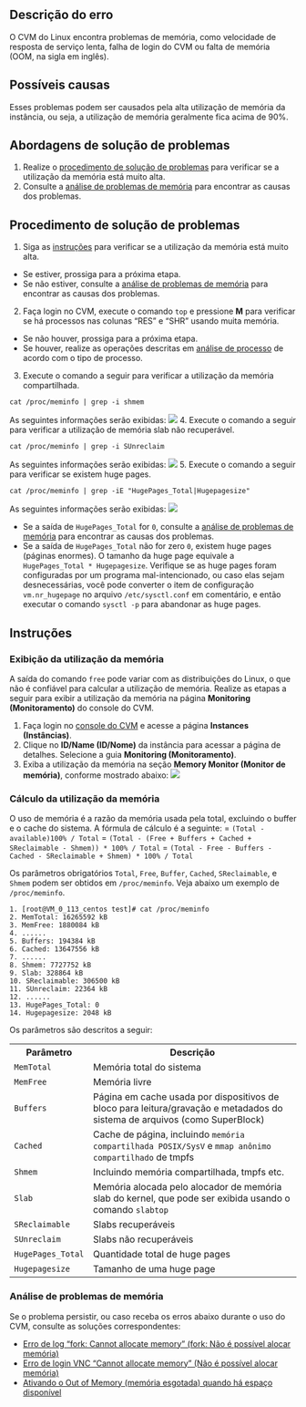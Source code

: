 ## Descrição do erro
O CVM do Linux encontra problemas de memória, como velocidade de resposta de serviço lenta, falha de login do CVM ou falta de memória (OOM, na sigla em inglês).

## Possíveis causas
Esses problemas podem ser causados pela alta utilização de memória da instância, ou seja, a utilização de memória geralmente fica acima de 90%.


## Abordagens de solução de problemas
1. Realize o [procedimento de solução de problemas](#ProcessingSteps) para verificar se a utilização da memória está muito alta.
2. Consulte a [análise de problemas de memória](#OtherProcessingSteps) para encontrar as causas dos problemas.

## Procedimento de solução de problemas[](id:ProcessingSteps)
1. Siga as [instruções](#RelatedOperations) para verificar se a utilização da memória está muito alta.
 - Se estiver, prossiga para a próxima etapa.
 - Se não estiver, consulte a [análise de problemas de memória](#OtherProcessingSteps) para encontrar as causas dos problemas.
2. Faça login no CVM, execute o comando `top` e pressione **M** para verificar se há processos nas colunas “RES” e “SHR” usando muita memória.
  - Se não houver, prossiga para a próxima etapa.
  - Se houver, realize as operações descritas em [análise de processo](https://intl.cloud.tencent.com/document/product/213/32387) de acordo com o tipo de processo.
3. Execute o comando a seguir para verificar a utilização da memória compartilhada.
```
cat /proc/meminfo | grep -i shmem
```
As seguintes informações serão exibidas:
![](https://main.qcloudimg.com/raw/269ca888f6f0232a63705b6f9fd578a8.png)
4. Execute o comando a seguir para verificar a utilização de memória slab não recuperável.
```
cat /proc/meminfo | grep -i SUnreclaim
```
As seguintes informações serão exibidas:
![](https://main.qcloudimg.com/raw/9e6c84eb5bfb0be315fc39d1b768d168.png)
5. Execute o comando a seguir para verificar se existem huge pages.
```
cat /proc/meminfo | grep -iE "HugePages_Total|Hugepagesize"
```
As seguintes informações serão exibidas:
![](https://main.qcloudimg.com/raw/aae7ce06f7034c123c26ef92265b82ea.png)
 - Se a saída de `HugePages_Total` for `0`, consulte a [análise de problemas de memória](#OtherProcessingSteps) para encontrar as causas dos problemas.
 - Se a saída de `HugePages_Total` não for zero `0`, existem huge pages (páginas enormes). O tamanho da huge page equivale a `HugePages_Total * Hugepagesize`. Verifique se as huge pages foram configuradas por um programa mal-intencionado, ou caso elas sejam desnecessárias, você pode converter o item de configuração `vm.nr_hugepage` no arquivo `/etc/sysctl.conf` em comentário, e então executar o comando `sysctl -p` para abandonar as huge pages.

## Instruções[](id:RelatedOperations)
### Exibição da utilização da memória
A saída do comando `free` pode variar com as distribuições do Linux, o que não é confiável para calcular a utilização de memória. Realize as etapas a seguir para exibir a utilização da memória na página **Monitoring (Monitoramento)** do console do CVM.
1. Faça login no [console do CVM](https://console.cloud.tencent.com/cvm/index) e acesse a página **Instances (Instâncias)**.
2. Clique no **ID/Name (ID/Nome)** da instância para acessar a página de detalhes. Selecione a guia **Monitoring (Monitoramento)**.
3. Exiba a utilização da memória na seção **Memory Monitor (Monitor de memória)**, conforme mostrado abaixo:
![](https://main.qcloudimg.com/raw/4f9f423e6d9d460d1413ff0ead6c7e96.png)

### Cálculo da utilização da memória
O uso de memória é a razão da memória usada pela total, excluindo o buffer e o cache do sistema. A fórmula de cálculo é a seguinte:
= `(Total - available)100% / Total`
= `(Total - (Free + Buffers + Cached + SReclaimable - Shmem)) * 100% / Total`
= `(Total - Free - Buffers - Cached - SReclaimable + Shmem) * 100% / Total`

Os parâmetros obrigatórios `Total`, `Free`, `Buffer`, `Cached`, `SReclaimable`, e `Shmem` podem ser obtidos em `/proc/meminfo`. Veja abaixo um exemplo de `/proc/meminfo`.
```plaintext
1. [root@VM_0_113_centos test]# cat /proc/meminfo 
2. MemTotal: 16265592 kB
3. MemFree: 1880084 kB
4. ......
5. Buffers: 194384 kB
6. Cached: 13647556 kB
7. ......
8. Shmem: 7727752 kB
9. Slab: 328864 kB
10. SReclaimable: 306500 kB
11. SUnreclaim: 22364 kB
12. ......
13. HugePages_Total: 0
14. Hugepagesize: 2048 kB
```
Os parâmetros são descritos a seguir:
<table>
<tr>
<th>Parâmetro</th>
<th>Descrição</th>
</tr>
<tr>
<td><code>MemTotal</code></td>
<td>Memória total do sistema</td>
</tr>
<tr>
<td><code>MemFree</code></td>
<td>Memória livre</td>
</tr>
<tr>
<td><code>Buffers</code></td>
<td>Página em cache usada por dispositivos de bloco para leitura/gravação e metadados do sistema de arquivos (como SuperBlock)</td>
</tr>
<tr>
<td><code>Cached</code></td>
<td>Cache de página, incluindo <code>memória compartilhada POSIX/SysV</code> e <code>mmap anônimo compartilhado</code> de tmpfs
</td>
</tr>
<tr>
<td><code>Shmem</code></td>
<td>Incluindo memória compartilhada, tmpfs etc.
</td>
</tr>
<tr>
<td><code>Slab</code></td>
<td>Memória alocada pelo alocador de memória slab do kernel, que pode ser exibida usando o comando <code>slabtop</code>
</td>
</tr>
<tr>
<td><code>SReclaimable</code></td>
<td>Slabs recuperáveis</td>
</tr>
<tr>
<td><code>SUnreclaim</code></td>
<td>Slabs não recuperáveis</td>
</tr>
<tr>
<td><code>HugePages_Total</code></td>
<td>Quantidade total de huge pages</td>
</tr>
<tr>
<td><code>Hugepagesize</code></td>
<td>Tamanho de uma huge page</td>
</tr>
</table>

### Análise de problemas de memória[](id:OtherProcessingSteps)
Se o problema persistir, ou caso receba os erros abaixo durante o uso do CVM, consulte as soluções correspondentes:
- [Erro de log “fork: Cannot allocate memory” (fork: Não é possível alocar memória)](https://intl.cloud.tencent.com/document/product/213/40502)
- [Erro de login VNC “Cannot allocate memory” (Não é possível alocar memória)](https://intl.cloud.tencent.com/document/product/213/40503)
- [Ativando o Out of Memory (memória esgotada) quando há espaço disponível](https://intl.cloud.tencent.com/document/product/213/40504) 
